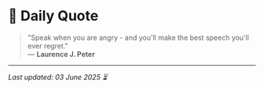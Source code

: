 # 📜 Daily Quote

> "Speak when you are angry - and you'll make the best speech you'll ever regret."  
> — **Laurence J. Peter**

---

_Last updated: 03 June 2025 ⏳_
